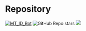 # Repository

[![MT_ID_Bot](https://github-readme-stats.vercel.app/api/pin/?username=PR0FESS0R-99&repo=YoutubeTags)](https://github.com/PR0FESS0R-99/ID-Bot)
![GitHub Repo stars](https://img.shields.io/github/stars/PR0FESS0R-99/ID-Bot?style=social)
<img src="https://img.shields.io/github/forks/PR0FESS0R-99/ID-Bot?style=social"></img>
